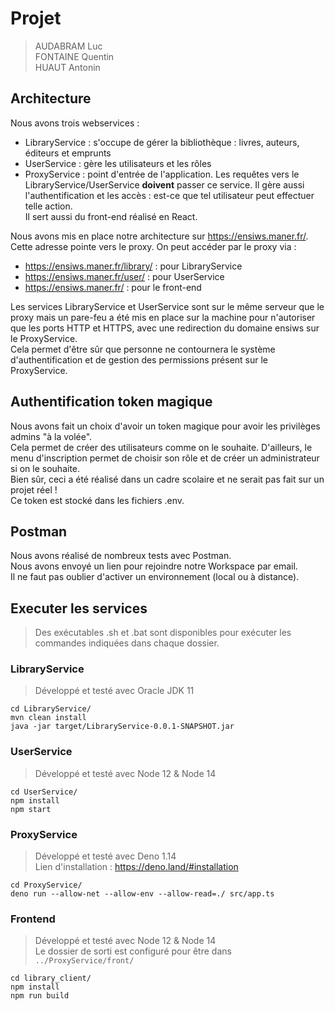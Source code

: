 # Projet

> AUDABRAM Luc  
> FONTAINE Quentin  
> HUAUT Antonin

## Architecture
Nous avons trois webservices :
- LibraryService : s'occupe de gérer la bibliothèque : livres, auteurs, éditeurs et emprunts
- UserService : gère les utilisateurs et les rôles
- ProxyService : point d'entrée de l'application. Les requêtes vers le LibraryService/UserService **doivent** passer ce service. Il gère aussi l'authentification et les accès : est-ce que tel utilisateur peut effectuer telle action.  
Il sert aussi du front-end réalisé en React.

Nous avons mis en place notre architecture sur https://ensiws.maner.fr/. Cette adresse pointe vers le proxy. On peut accéder par le proxy via :
- https://ensiws.maner.fr/library/ : pour LibraryService
- https://ensiws.maner.fr/user/ : pour UserService
- https://ensiws.maner.fr/ : pour le front-end

Les services LibraryService et UserService sont sur le même serveur que le proxy mais un pare-feu a été mis en place sur la machine pour n'autoriser que les ports HTTP et HTTPS, avec une redirection du domaine ensiws sur le ProxyService.  
Cela permet d'être sûr que personne ne contournera le système d'authentification et de gestion des permissions présent sur le ProxyService.

## Authentification token magique
Nous avons fait un choix d'avoir un token magique pour avoir les privilèges admins "à la volée".  
Cela permet de créer des utilisateurs comme on le souhaite. D'ailleurs, le menu d'inscription permet de choisir son rôle et de créer un administrateur si on le souhaite.  
Bien sûr, ceci a été réalisé dans un cadre scolaire et ne serait pas fait sur un projet réel !  
Ce token est stocké dans les fichiers .env.

## Postman
Nous avons réalisé de nombreux tests avec Postman.  
Nous avons envoyé un lien pour rejoindre notre Workspace par email.  
Il ne faut pas oublier d'activer un environnement (local ou à distance).

## Executer les services
> Des exécutables .sh et .bat sont disponibles pour exécuter les commandes indiquées dans chaque dossier.

### LibraryService
> Développé et testé avec Oracle JDK 11
```shell
cd LibraryService/
mvn clean install
java -jar target/LibraryService-0.0.1-SNAPSHOT.jar
```

### UserService
> Développé et testé avec Node 12 & Node 14
```shell
cd UserService/
npm install
npm start
```

### ProxyService
> Développé et testé avec Deno 1.14  
> Lien d'installation : https://deno.land/#installation
```shell
cd ProxyService/
deno run --allow-net --allow-env --allow-read=./ src/app.ts
```

### Frontend
> Développé et testé avec Node 12 & Node 14  
> Le dossier de sorti est configuré pour être dans `../ProxyService/front/`
```shell
cd library_client/
npm install
npm run build
```
